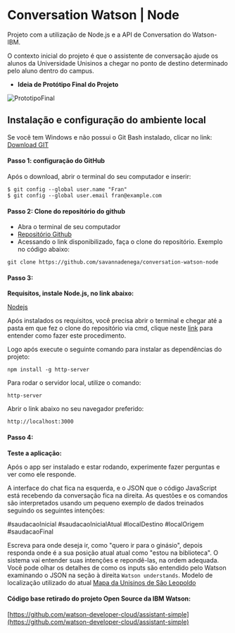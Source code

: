 # Conversation Watson | Node 

Projeto com a utilização de Node.js e a API de Conversation do Watson-IBM.

O contexto inicial do projeto é que o assistente de conversação ajude os alunos da Universidade Unisinos a chegar no ponto de destino determinado pelo aluno dentro do campus.

- **Ideia de Protótipo Final do Projeto**

![PrototipoFinal](readme-images/PrototipoFinal.jpg)

## Instalação e configuração do ambiente local

Se você tem Windows e não possui o Git Bash instalado, clicar no link:
[Download GIT](https://git-scm.com/download/win)

#### Passo 1: configuração do GitHub

Após o download, abrir o terminal do seu computador e inserir:

```
$ git config --global user.name "Fran"
$ git config --global user.email fran@example.com
```

#### Passo 2: Clone do repositório do github

- Abra o terminal de seu computador
- [Repositório Github](https://github.com/CamiCanali/workshop-juntos-na-ti)
- Acessando o link disponibilizado, faça o clone do repositório. Exemplo no código abaixo:

```
git clone https://github.com/savannadenega/conversation-watson-node
```

#### Passo 3:

**Requisitos, instale Node.js, no link abaixo:**

[Nodejs](https://nodejs.org/en/download/)

Após instalados os requisitos, você precisa abrir o terminal e chegar 
até a pasta em que fez o clone do repositório via cmd,
clique neste [link](https://medium.com/@adsonrocha/como-abrir-e-navegar-entre-pastas-com-o-prompt-de-comandos-do-windows-10-68750eae8f47) para entender como fazer este procedimento.

Logo após execute o seguinte comando para instalar as dependências do projeto:

```
npm install -g http-server
```

Para rodar o servidor local, utilize o comando:

```
http-server
```

Abrir o link abaixo no seu navegador preferido:

```
http://localhost:3000
```

#### Passo 4:

**Teste a aplicação:**

Após o app ser instalado e estar rodando, experimente fazer perguntas e ver como ele responde.

A interface do chat fica na esquerda, e o JSON que o código JavaScript está recebendo da conversação fica na direita.
As questões e os comandos são interpretados usando um pequeno exemplo de dados treinados seguindo os seguintes intenções:

#saudacaoInicial
#saudacaoInicialAtual
#localDestino
#localOrigem
#saudacaoFinal

Escreva para onde deseja ir, como "quero ir para o ginásio", depois responda onde é a sua posição atual atual como "estou na biblioteca".
O sistema vai entender suas intenções e repondê-las, na ordem adequada. Você pode olhar os detalhes de como os inputs são entendido pelo Watson examinando o JSON na seção à direita `Watson understands`.
Modelo de localização utilizado do atual [Mapa da Unisinos de São Leopoldo](http://www.unisinos.br/mapa/localiza-se-campus-sao-leopoldo.php)


#### Código base retirado do projeto Open Source da IBM Watson:

[https://github.com/watson-developer-cloud/assistant-simple](https://github.com/watson-developer-cloud/assistant-simple)




